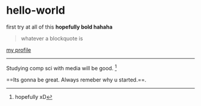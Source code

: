 # hello-world
first try at all of this
**hopefully bold hahaha**
> whatever a blockquote is

[my profile](https://github.com/Skzter)

---

Studying comp sci with media will be good. [^1]
[^1]: hopefully xD

==Its gonna be great. Always remeber why u started.==.
